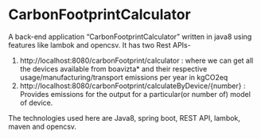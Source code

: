 # CarbonFootprintCalculator

A back-end application “CarbonFootprintCalculator” written in java8 using features like lambok and opencsv.
It has two Rest APIs-

1. http://localhost:8080/carbonFootprint/calculator : where we can get all the devices available from boavizta* and their respective usage/manufacturing/transport emissions per year in kgCO2eq 
2. http://localhost:8080/carbonFootprint/calculateByDevice/{number} : Provides emissions for the output for a particular(or number of) model of device.

The technologies used here are Java8, spring boot, REST API, lambok, maven and opencsv. 
